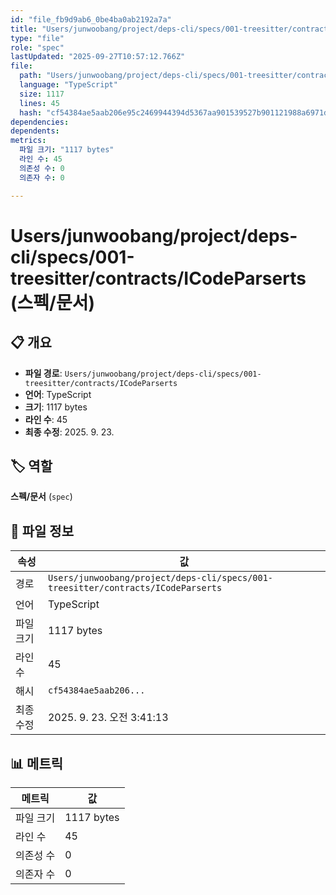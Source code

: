 ```yaml
---
id: "file_fb9d9ab6_0be4ba0ab2192a7a"
title: "Users/junwoobang/project/deps-cli/specs/001-treesitter/contracts/ICodeParserts (스펙/문서)"
type: "file"
role: "spec"
lastUpdated: "2025-09-27T10:57:12.766Z"
file:
  path: "Users/junwoobang/project/deps-cli/specs/001-treesitter/contracts/ICodeParserts"
  language: "TypeScript"
  size: 1117
  lines: 45
  hash: "cf54384ae5aab206e95c2469944394d5367aa901539527b901121988a6971d28"
dependencies:
dependents:
metrics:
  파일 크기: "1117 bytes"
  라인 수: 45
  의존성 수: 0
  의존자 수: 0

---
```


# Users/junwoobang/project/deps-cli/specs/001-treesitter/contracts/ICodeParserts (스펙/문서)

## 📋 개요

- **파일 경로**: `Users/junwoobang/project/deps-cli/specs/001-treesitter/contracts/ICodeParserts`
- **언어**: TypeScript
- **크기**: 1117 bytes
- **라인 수**: 45
- **최종 수정**: 2025. 9. 23.

## 🏷️ 역할

**스펙/문서** (`spec`)

## 📄 파일 정보

| 속성 | 값 |
|------|----|
| 경로 | `Users/junwoobang/project/deps-cli/specs/001-treesitter/contracts/ICodeParserts` |
| 언어 | TypeScript |
| 파일 크기 | 1117 bytes |
| 라인 수 | 45 |
| 해시 | `cf54384ae5aab206...` |
| 최종 수정 | 2025. 9. 23. 오전 3:41:13 |

## 📊 메트릭

| 메트릭 | 값 |
|--------|----|
| 파일 크기 | 1117 bytes |
| 라인 수 | 45 |
| 의존성 수 | 0 |
| 의존자 수 | 0 |

